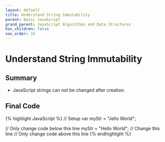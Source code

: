 ```yaml
---
layout: default
title: Understand String Immutability
parent: Basic JavaScript
grand_parent: JavaScript Algorithms and Data Structures
has_children: false
nav_order: 32
---
```

# Understand String Immutability
## Summary
- JavaScript strings can not be changed after creation.

## Final Code

{% highlight JavaScript %}
// Setup
var myStr = "Jello World";

// Only change code below this line
myStr = "Hello World"; // Change this line
// Only change code above this line
{% endhighlight %}
